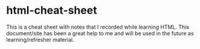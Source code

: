 ﻿# html-cheat-sheet

This is a cheat sheet with notes that I recorded while learning HTML. This document/site has been a great help to me and will be used in the future as learning/refresher material.
